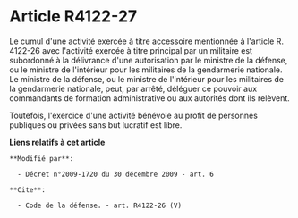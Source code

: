 # Article R4122-27

Le cumul d'une activité exercée à titre accessoire mentionnée à l'article R. 4122-26 avec l'activité exercée à titre
principal par un militaire est subordonné à la délivrance d'une autorisation par le ministre de la défense, ou le ministre de
l'intérieur pour les militaires de la gendarmerie nationale. Le ministre de la défense, ou le ministre de l'intérieur pour
les militaires de la gendarmerie nationale, peut, par arrêté, déléguer ce pouvoir aux commandants de formation administrative
ou aux autorités dont ils relèvent. 

Toutefois, l'exercice d'une activité bénévole au profit de personnes publiques ou privées sans but lucratif est libre.

**Liens relatifs à cet article**

	**Modifié par**:

	  - Décret n°2009-1720 du 30 décembre 2009 - art. 6

	**Cite**:

	  - Code de la défense. - art. R4122-26 (V)

